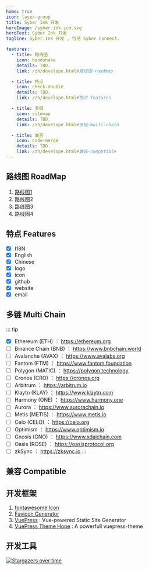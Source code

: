 ```yaml
---
home: true
icon: layer-group
title: Syber Ink 开发
heroImage: /syber.ink.ico.svg
heroText: Syber Ink 开发
tagline: Syber.Ink 开发 , 包括 Syber Connect. 

features:
  - title: 路线图
    icon: handshake
    details: TBD.
    link: /zh/develope.html#路线图-roadmap

  - title: 特点
    icon: check-double
    details: TBD.
    link: /zh/develope.html#特点-features 

  - title: 多链
    icon: sitemap
    details: TBD.
    link: /zh/develope.html#多链-multi-chain 

  - title: 兼容
    icon: code-merge
    details: TBD.
    link: /zh/develope.html#兼容-compatible
--- 
```


## 路线图 RoadMap
1. [路线图1](/zh/info/roadmap/1)
1. 路线图2
1. 路线图3
1. 路线图4

## 特点 Features
- [x] I18N
- [x] English
- [x] Chinese
- [x] logo
- [x] icon
- [x] github
- [x] website
- [x] email

## 多链 Multi Chain
::: tip
- [x] Ethereum (ETH) ： https://ethereum.org
- [ ] Binance Chain (BNB) ： https://www.bnbchain.world
- [ ] Avalanche (AVAX) ： https://www.avalabs.org
- [ ] Fantom (FTM) ： https://www.fantom.foundation
- [ ] Polygon (MATIC) ： https://polygon.technology
- [ ] Cronos (CRO) ： https://cronos.org
- [ ] Arbitrum ： https://arbitrum.io
- [ ] Klaytn (KLAY) ： https://www.klaytn.com
- [ ] Harmony (ONE) ： https://www.harmony.one
- [ ] Aurora ： https://www.aurorachain.io
- [ ] Metis (METIS) ： https://www.metis.io
- [ ] Celo (CELO) ： https://celo.org
- [ ] Optimism ： https://www.optimism.io
- [ ] Gnosis (GNO) ： https://www.xdaichain.com
- [ ] Oasis (ROSE) ： https://oasisprotocol.org
- [ ] zkSync ： https://zksync.io
:::

## 兼容 Compatible

## 开发框架
1. [fontawesome Icon](https://fontawesome.com/)
2. [Favicon Generator](https://realfavicongenerator.net)
3. [VuePress](https://v2.vuepress.vuejs.org/) : Vue-powered Static Site Generator
2. [VuePress Theme Hope](https://vuepress-theme-hope.github.io/) : A powerfull vuepress-theme
## 开发工具


[![Stargazers over time](https://starchart.cc/syberink/SyberInkWeb.svg)](https://starchart.cc/syberink/SyberInkWeb)
